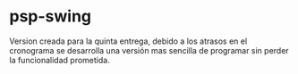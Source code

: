 psp-swing
=========

Version creada para la quinta entrega, debido a los atrasos en el cronograma se desarrolla una versión mas sencilla de programar sin perder la funcionalidad prometida.
